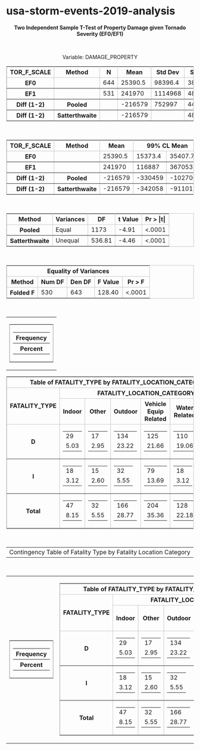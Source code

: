 # usa-storm-events-2019-analysis

<html>
   <body>
      <div align="center">
         <p align="center"><b>Two Independent Sample T-Test of Property Damage given Tornado Severity (EF0/EF1)</b></p>
         <br>
         <p align="center">Variable: DAMAGE_PROPERTY</p>
      </div>
      <div align="center">
         <table class="table" cellspacing="0" cellpadding="5" rules="all" frame="box" bordercolor="#C1C1C1" summary="Procedure Ttest: Statistics">
            <colgroup>
               <col>
               <col>
            </colgroup>
            <colgroup>
               <col>
               <col>
               <col>
               <col>
               <col>
               <col>
            </colgroup>
            <thead>
               <tr>
                  <th class="l b header" scope="col">TOR_F_SCALE</th>
                  <th class="l b header" scope="col">Method</th>
                  <th class="r b header" scope="col">N</th>
                  <th class="r b header" scope="col">Mean</th>
                  <th class="r b header" scope="col">Std&nbsp;Dev</th>
                  <th class="r b header" scope="col">Std&nbsp;Err</th>
                  <th class="r b header" scope="col">Minimum</th>
                  <th class="r b header" scope="col">Maximum</th>
               </tr>
            </thead>
            <tbody>
               <tr>
                  <th class="l rowheader" scope="row">EF0</th>
                  <th class="l rowheader" scope="row">&nbsp;</th>
                  <td class="r data">644</td>
                  <td class="r data">25390.5</td>
                  <td class="r data">98396.4</td>
                  <td class="r data">3877.4</td>
                  <td class="r data">0</td>
                  <td class="r data">1380000</td>
               </tr>
               <tr>
                  <th class="l rowheader" scope="row">EF1</th>
                  <th class="l rowheader" scope="row">&nbsp;</th>
                  <td class="r data">531</td>
                  <td class="r data">241970</td>
                  <td class="r data">1114968</td>
                  <td class="r data">48385.5</td>
                  <td class="r data">0</td>
                  <td class="r data">15000000</td>
               </tr>
               <tr>
                  <th class="l rowheader" scope="row">Diff (1-2)</th>
                  <th class="l rowheader" scope="row">Pooled</th>
                  <td class="r data">&nbsp;</td>
                  <td class="r data" nowrap>-216579</td>
                  <td class="r data">752997</td>
                  <td class="r data">44139.0</td>
                  <td class="r data">&nbsp;</td>
                  <td class="r data">&nbsp;</td>
               </tr>
               <tr>
                  <th class="l rowheader" scope="row">Diff (1-2)</th>
                  <th class="l rowheader" scope="row">Satterthwaite</th>
                  <td class="r data">&nbsp;</td>
                  <td class="r data" nowrap>-216579</td>
                  <td class="r data">&nbsp;</td>
                  <td class="r data">48540.6</td>
                  <td class="r data">&nbsp;</td>
                  <td class="r data">&nbsp;</td>
               </tr>
            </tbody>
         </table>
      </div>
      <br>
      <div align="center">
         <table class="table" cellspacing="0" cellpadding="5" rules="all" frame="box" bordercolor="#C1C1C1" summary="Procedure Ttest: Confidence Limits">
            <colgroup>
               <col>
               <col>
            </colgroup>
            <colgroup>
               <col>
               <col>
               <col>
               <col>
               <col>
               <col>
            </colgroup>
            <thead>
               <tr>
                  <th class="l b header" scope="col">TOR_F_SCALE</th>
                  <th class="l b header" scope="col">Method</th>
                  <th class="r b header" scope="col">Mean</th>
                  <th class="c b header" colspan="2" scope="colgroup">99% CL Mean</th>
                  <th class="r b header" scope="col">Std&nbsp;Dev</th>
                  <th class="c b header" colspan="2" scope="colgroup">99% CL Std Dev</th>
               </tr>
            </thead>
            <tbody>
               <tr>
                  <th class="l rowheader" scope="row">EF0</th>
                  <th class="l rowheader" scope="row">&nbsp;</th>
                  <td class="r data">25390.5</td>
                  <td class="r data">15373.4</td>
                  <td class="r data">35407.7</td>
                  <td class="r data">98396.4</td>
                  <td class="r data">91775.4</td>
                  <td class="r data">105969</td>
               </tr>
               <tr>
                  <th class="l rowheader" scope="row">EF1</th>
                  <th class="l rowheader" scope="row">&nbsp;</th>
                  <td class="r data">241970</td>
                  <td class="r data">116887</td>
                  <td class="r data">367053</td>
                  <td class="r data">1114968</td>
                  <td class="r data">1032860</td>
                  <td class="r data">1210165</td>
               </tr>
               <tr>
                  <th class="l rowheader" scope="row">Diff (1-2)</th>
                  <th class="l rowheader" scope="row">Pooled</th>
                  <td class="r data" nowrap>-216579</td>
                  <td class="r data" nowrap>-330459</td>
                  <td class="r data" nowrap>-102700</td>
                  <td class="r data">752997</td>
                  <td class="r data">714855</td>
                  <td class="r data">795125</td>
               </tr>
               <tr>
                  <th class="l rowheader" scope="row">Diff (1-2)</th>
                  <th class="l rowheader" scope="row">Satterthwaite</th>
                  <td class="r data" nowrap>-216579</td>
                  <td class="r data" nowrap>-342058</td>
                  <td class="r data" nowrap>-91101.0</td>
                  <td class="r data">&nbsp;</td>
                  <td class="r data">&nbsp;</td>
                  <td class="r data">&nbsp;</td>
               </tr>
            </tbody>
         </table>
      </div>
      <br>
      <div align="center">
         <table class="table" cellspacing="0" cellpadding="5" rules="all" frame="box" bordercolor="#C1C1C1" summary="Procedure Ttest: T-Tests">
            <colgroup>
               <col>
            </colgroup>
            <colgroup>
               <col>
               <col>
               <col>
               <col>
            </colgroup>
            <thead>
               <tr>
                  <th class="l b header" scope="col">Method</th>
                  <th class="l b header" scope="col">Variances</th>
                  <th class="r b header" scope="col">DF</th>
                  <th class="r b header" scope="col">t&nbsp;Value</th>
                  <th class="r b header" scope="col">Pr&nbsp;&gt;&nbsp;|t|</th>
               </tr>
            </thead>
            <tbody>
               <tr>
                  <th class="l rowheader" scope="row">Pooled</th>
                  <td class="l data">Equal</td>
                  <td class="r data">1173</td>
                  <td class="r data" nowrap>-4.91</td>
                  <td class="r data">&lt;.0001</td>
               </tr>
               <tr>
                  <th class="l rowheader" scope="row">Satterthwaite</th>
                  <td class="l data">Unequal</td>
                  <td class="r data">536.81</td>
                  <td class="r data" nowrap>-4.46</td>
                  <td class="r data">&lt;.0001</td>
               </tr>
            </tbody>
         </table>
      </div>
      <br>
      <div align="center">
         <table class="table" cellspacing="0" cellpadding="5" rules="all" frame="box" bordercolor="#C1C1C1" summary="Procedure Ttest: Equality of Variances">
            <colgroup>
               <col>
            </colgroup>
            <colgroup>
               <col>
               <col>
               <col>
               <col>
            </colgroup>
            <thead>
               <tr>
                  <th class="c b header" colspan="5" scope="colgroup">Equality of Variances</th>
               </tr>
               <tr>
                  <th class="l b header" scope="col">Method</th>
                  <th class="r b header" scope="col">Num&nbsp;DF</th>
                  <th class="r b header" scope="col">Den&nbsp;DF</th>
                  <th class="r b header" scope="col">F Value</th>
                  <th class="r b header" scope="col">Pr&nbsp;&gt;&nbsp;F</th>
               </tr>
            </thead>
            <tbody>
               <tr>
                  <th class="l rowheader" scope="row">Folded F</th>
                  <td class="r data">530</td>
                  <td class="r data">643</td>
                  <td class="r data">128.40</td>
                  <td class="r data">&lt;.0001</td>
               </tr>
            </tbody>
         </table>
      </div>
      <br>
   </body>
</html>

<html>
   <body>
      <div align="center">
         <table  summary="Page Layout">
            <td class="c t">
               <div align="center">
                  <table class="table" cellspacing="0" cellpadding="5" rules="all" frame="box" bordercolor="#C1C1C1" summary="Procedure Freq: Cross-Tabular Freq Table">
                     <colgroup>
                        <col>
                     </colgroup>
                     <colgroup></colgroup>
                     <tbody>
                        <tr>
                           <th class="l t stacked_cell header" scope="col">
                              <table width="100%" border="0" cellpadding="5" cellspacing="0">
                                 <tr>
                                    <th class="l t header top_stacked_value" scope="col">Frequency</th>
                                 </tr>
                                 <tr>
                                    <th class="l t header bottom_stacked_value" scope="col">Percent</th>
                                 </tr>
                              </table>
                           </th>
                        </tr>
                     </tbody>
                  </table>
               </div>
            </td>
            <div align="center">
               <table class="table" cellspacing="0" cellpadding="5" rules="all" frame="box" bordercolor="#C1C1C1" summary="Procedure Freq: Cross-Tabular Freq Table">
                  <colgroup>
                     <col>
                  </colgroup>
                  <colgroup>
                     <col>
                     <col>
                     <col>
                     <col>
                     <col>
                     <col>
                  </colgroup>
                  <thead>
                     <tr>
                        <th class="c header" colspan="7" scope="colgroup">Table&nbsp;of&nbsp;FATALITY_TYPE&nbsp;by&nbsp;FATALITY_LOCATION_CATEGORY</th>
                     </tr>
                     <tr>
                        <th class="c b header" rowspan="2" scope="col">FATALITY_TYPE</th>
                        <th class="c b header" colspan="6" scope="colgroup">FATALITY_LOCATION_CATEGORY</th>
                     </tr>
                     <tr>
                        <th class="r header" scope="col">Indoor</th>
                        <th class="r header" scope="col">Other</th>
                        <th class="r header" scope="col">Outdoor</th>
                        <th class="r header" scope="col">Vehicle Equip<br/>Related</th>
                        <th class="r header" scope="col">Water Related</th>
                        <th class="r header" scope="col">Total</th>
                     </tr>
                  </thead>
                  <tbody>
                     <tr>
                        <th class="l t rowheader" scope="row">D    </th>
                        <td class="r t stacked_cell data">
                           <table width="100%" border="0" cellpadding="5" cellspacing="0">
                              <tr>
                                 <td class="r t data top_stacked_value">29</td>
                              </tr>
                              <tr>
                                 <td class="r t data bottom_stacked_value">5.03</td>
                              </tr>
                           </table>
                        </td>
                        <td class="r t stacked_cell data">
                           <table width="100%" border="0" cellpadding="5" cellspacing="0">
                              <tr>
                                 <td class="r t data top_stacked_value">17</td>
                              </tr>
                              <tr>
                                 <td class="r t data bottom_stacked_value">2.95</td>
                              </tr>
                           </table>
                        </td>
                        <td class="r t stacked_cell data">
                           <table width="100%" border="0" cellpadding="5" cellspacing="0">
                              <tr>
                                 <td class="r t data top_stacked_value">134</td>
                              </tr>
                              <tr>
                                 <td class="r t data bottom_stacked_value">23.22</td>
                              </tr>
                           </table>
                        </td>
                        <td class="r t stacked_cell data">
                           <table width="100%" border="0" cellpadding="5" cellspacing="0">
                              <tr>
                                 <td class="r t data top_stacked_value">125</td>
                              </tr>
                              <tr>
                                 <td class="r t data bottom_stacked_value">21.66</td>
                              </tr>
                           </table>
                        </td>
                        <td class="r t stacked_cell data">
                           <table width="100%" border="0" cellpadding="5" cellspacing="0">
                              <tr>
                                 <td class="r t data top_stacked_value">110</td>
                              </tr>
                              <tr>
                                 <td class="r t data bottom_stacked_value">19.06</td>
                              </tr>
                           </table>
                        </td>
                        <td class="r t stacked_cell data">
                           <table width="100%" border="0" cellpadding="5" cellspacing="0">
                              <tr>
                                 <td class="r t data top_stacked_value">415</td>
                              </tr>
                              <tr>
                                 <td class="r t data bottom_stacked_value">71.92</td>
                              </tr>
                           </table>
                        </td>
                     </tr>
                     <tr>
                        <th class="l t rowheader" scope="row">I    </th>
                        <td class="r t stacked_cell data">
                           <table width="100%" border="0" cellpadding="5" cellspacing="0">
                              <tr>
                                 <td class="r t data top_stacked_value">18</td>
                              </tr>
                              <tr>
                                 <td class="r t data bottom_stacked_value">3.12</td>
                              </tr>
                           </table>
                        </td>
                        <td class="r t stacked_cell data">
                           <table width="100%" border="0" cellpadding="5" cellspacing="0">
                              <tr>
                                 <td class="r t data top_stacked_value">15</td>
                              </tr>
                              <tr>
                                 <td class="r t data bottom_stacked_value">2.60</td>
                              </tr>
                           </table>
                        </td>
                        <td class="r t stacked_cell data">
                           <table width="100%" border="0" cellpadding="5" cellspacing="0">
                              <tr>
                                 <td class="r t data top_stacked_value">32</td>
                              </tr>
                              <tr>
                                 <td class="r t data bottom_stacked_value">5.55</td>
                              </tr>
                           </table>
                        </td>
                        <td class="r t stacked_cell data">
                           <table width="100%" border="0" cellpadding="5" cellspacing="0">
                              <tr>
                                 <td class="r t data top_stacked_value">79</td>
                              </tr>
                              <tr>
                                 <td class="r t data bottom_stacked_value">13.69</td>
                              </tr>
                           </table>
                        </td>
                        <td class="r t stacked_cell data">
                           <table width="100%" border="0" cellpadding="5" cellspacing="0">
                              <tr>
                                 <td class="r t data top_stacked_value">18</td>
                              </tr>
                              <tr>
                                 <td class="r t data bottom_stacked_value">3.12</td>
                              </tr>
                           </table>
                        </td>
                        <td class="r t stacked_cell data">
                           <table width="100%" border="0" cellpadding="5" cellspacing="0">
                              <tr>
                                 <td class="r t data top_stacked_value">162</td>
                              </tr>
                              <tr>
                                 <td class="r t data bottom_stacked_value">28.08</td>
                              </tr>
                           </table>
                        </td>
                     </tr>
                     <tr>
                        <th class="l t rowheader" scope="row">Total</th>
                        <td class="r t stacked_cell data">
                           <table width="100%" border="0" cellpadding="5" cellspacing="0">
                              <tr>
                                 <td class="r t data top_stacked_value">47</td>
                              </tr>
                              <tr>
                                 <td class="r t data bottom_stacked_value">8.15</td>
                              </tr>
                           </table>
                        </td>
                        <td class="r t stacked_cell data">
                           <table width="100%" border="0" cellpadding="5" cellspacing="0">
                              <tr>
                                 <td class="r t data top_stacked_value">32</td>
                              </tr>
                              <tr>
                                 <td class="r t data bottom_stacked_value">5.55</td>
                              </tr>
                           </table>
                        </td>
                        <td class="r t stacked_cell data">
                           <table width="100%" border="0" cellpadding="5" cellspacing="0">
                              <tr>
                                 <td class="r t data top_stacked_value">166</td>
                              </tr>
                              <tr>
                                 <td class="r t data bottom_stacked_value">28.77</td>
                              </tr>
                           </table>
                        </td>
                        <td class="r t stacked_cell data">
                           <table width="100%" border="0" cellpadding="5" cellspacing="0">
                              <tr>
                                 <td class="r t data top_stacked_value">204</td>
                              </tr>
                              <tr>
                                 <td class="r t data bottom_stacked_value">35.36</td>
                              </tr>
                           </table>
                        </td>
                        <td class="r t stacked_cell data">
                           <table width="100%" border="0" cellpadding="5" cellspacing="0">
                              <tr>
                                 <td class="r t data top_stacked_value">128</td>
                              </tr>
                              <tr>
                                 <td class="r t data bottom_stacked_value">22.18</td>
                              </tr>
                           </table>
                        </td>
                        <td class="r t stacked_cell data">
                           <table width="100%" border="0" cellpadding="5" cellspacing="0">
                              <tr>
                                 <td class="r t data top_stacked_value">577</td>
                              </tr>
                              <tr>
                                 <td class="r t data bottom_stacked_value">100.00</td>
                              </tr>
                           </table>
                        </td>
                     </tr>
                  </tbody>
               </table>
            </div>
            </tr>
         </table>
      </div>
      </div>
      <br>
      </div>
   </body>
</html>

<!DOCTYPE html PUBLIC "-//W3C//DTD HTML 4.01 Transitional//EN">
<html>
<head>

<div class="branch">
<a name="IDX"></a>
<table class="systitleandfootercontainer" width="100%" cellspacing="1" cellpadding="1" rules="none" frame="void" border="0" summary="Page Layout">
<tr>
<td class="c systemtitle">Contingency Table of Fatality Type by Fatality Location Category</td>
</tr>
</table><br>
<div>
<div align="center">
<table  summary="Page Layout"><tr>
<td class="c t"><div align="center">
<table class="table" cellspacing="0" cellpadding="5" rules="all" frame="box" bordercolor="#C1C1C1" summary="Procedure Freq: Cross-Tabular Freq Table">
<colgroup>
<col>
</colgroup>
<colgroup>
</colgroup>
<tbody>
<tr>
<th class="l t stacked_cell header" scope="col"><table width="100%" border="0" cellpadding="5" cellspacing="0">
<tr>
<th class="l t header top_stacked_value" scope="col">Frequency</th>
</tr>
<tr>
<th class="l t header bottom_stacked_value" scope="col">Percent</th>
</tr>
</table></th>
</tr>
</tbody>
</table>
</div>
</td>
<td><div align="center">
<table class="table" cellspacing="0" cellpadding="5" rules="all" frame="box" bordercolor="#C1C1C1" summary="Procedure Freq: Cross-Tabular Freq Table">
<colgroup>
<col>
</colgroup>
<colgroup>
<col>
<col>
<col>
<col>
<col>
<col>
</colgroup>
<thead>
<tr>
<th class="c header" colspan="7" scope="colgroup">Table&nbsp;of&nbsp;FATALITY_TYPE&nbsp;by&nbsp;FATALITY_LOCATION_CATEGORY</th>
</tr>
<tr>
<th class="c b header" rowspan="2" scope="col">FATALITY_TYPE</th>
<th class="c b header" colspan="6" scope="colgroup">FATALITY_LOCATION_CATEGORY</th>
</tr>
<tr>
<th class="r header" scope="col">Indoor</th>
<th class="r header" scope="col">Other</th>
<th class="r header" scope="col">Outdoor</th>
<th class="r header" scope="col">Vehicle Equip<br/>Related</th>
<th class="r header" scope="col">Water Related</th>
<th class="r header" scope="col">Total</th>
</tr>
</thead>
<tbody>
<tr>
<th class="l t rowheader" scope="row">D    </th>
<td class="r t stacked_cell data"><table width="100%" border="0" cellpadding="5" cellspacing="0">
<tr>
<td class="r t data top_stacked_value">29</td>
</tr>
<tr>
<td class="r t data bottom_stacked_value">5.03</td>
</tr>
</table></td>
<td class="r t stacked_cell data"><table width="100%" border="0" cellpadding="5" cellspacing="0">
<tr>
<td class="r t data top_stacked_value">17</td>
</tr>
<tr>
<td class="r t data bottom_stacked_value">2.95</td>
</tr>
</table></td>
<td class="r t stacked_cell data"><table width="100%" border="0" cellpadding="5" cellspacing="0">
<tr>
<td class="r t data top_stacked_value">134</td>
</tr>
<tr>
<td class="r t data bottom_stacked_value">23.22</td>
</tr>
</table></td>
<td class="r t stacked_cell data"><table width="100%" border="0" cellpadding="5" cellspacing="0">
<tr>
<td class="r t data top_stacked_value">125</td>
</tr>
<tr>
<td class="r t data bottom_stacked_value">21.66</td>
</tr>
</table></td>
<td class="r t stacked_cell data"><table width="100%" border="0" cellpadding="5" cellspacing="0">
<tr>
<td class="r t data top_stacked_value">110</td>
</tr>
<tr>
<td class="r t data bottom_stacked_value">19.06</td>
</tr>
</table></td>
<td class="r t stacked_cell data"><table width="100%" border="0" cellpadding="5" cellspacing="0">
<tr>
<td class="r t data top_stacked_value">415</td>
</tr>
<tr>
<td class="r t data bottom_stacked_value">71.92</td>
</tr>
</table></td>
</tr>
<tr>
<th class="l t rowheader" scope="row">I    </th>
<td class="r t stacked_cell data"><table width="100%" border="0" cellpadding="5" cellspacing="0">
<tr>
<td class="r t data top_stacked_value">18</td>
</tr>
<tr>
<td class="r t data bottom_stacked_value">3.12</td>
</tr>
</table></td>
<td class="r t stacked_cell data"><table width="100%" border="0" cellpadding="5" cellspacing="0">
<tr>
<td class="r t data top_stacked_value">15</td>
</tr>
<tr>
<td class="r t data bottom_stacked_value">2.60</td>
</tr>
</table></td>
<td class="r t stacked_cell data"><table width="100%" border="0" cellpadding="5" cellspacing="0">
<tr>
<td class="r t data top_stacked_value">32</td>
</tr>
<tr>
<td class="r t data bottom_stacked_value">5.55</td>
</tr>
</table></td>
<td class="r t stacked_cell data"><table width="100%" border="0" cellpadding="5" cellspacing="0">
<tr>
<td class="r t data top_stacked_value">79</td>
</tr>
<tr>
<td class="r t data bottom_stacked_value">13.69</td>
</tr>
</table></td>
<td class="r t stacked_cell data"><table width="100%" border="0" cellpadding="5" cellspacing="0">
<tr>
<td class="r t data top_stacked_value">18</td>
</tr>
<tr>
<td class="r t data bottom_stacked_value">3.12</td>
</tr>
</table></td>
<td class="r t stacked_cell data"><table width="100%" border="0" cellpadding="5" cellspacing="0">
<tr>
<td class="r t data top_stacked_value">162</td>
</tr>
<tr>
<td class="r t data bottom_stacked_value">28.08</td>
</tr>
</table></td>
</tr>
<tr>
<th class="l t rowheader" scope="row">Total</th>
<td class="r t stacked_cell data"><table width="100%" border="0" cellpadding="5" cellspacing="0">
<tr>
<td class="r t data top_stacked_value">47</td>
</tr>
<tr>
<td class="r t data bottom_stacked_value">8.15</td>
</tr>
</table></td>
<td class="r t stacked_cell data"><table width="100%" border="0" cellpadding="5" cellspacing="0">
<tr>
<td class="r t data top_stacked_value">32</td>
</tr>
<tr>
<td class="r t data bottom_stacked_value">5.55</td>
</tr>
</table></td>
<td class="r t stacked_cell data"><table width="100%" border="0" cellpadding="5" cellspacing="0">
<tr>
<td class="r t data top_stacked_value">166</td>
</tr>
<tr>
<td class="r t data bottom_stacked_value">28.77</td>
</tr>
</table></td>
<td class="r t stacked_cell data"><table width="100%" border="0" cellpadding="5" cellspacing="0">
<tr>
<td class="r t data top_stacked_value">204</td>
</tr>
<tr>
<td class="r t data bottom_stacked_value">35.36</td>
</tr>
</table></td>
<td class="r t stacked_cell data"><table width="100%" border="0" cellpadding="5" cellspacing="0">
<tr>
<td class="r t data top_stacked_value">128</td>
</tr>
<tr>
<td class="r t data bottom_stacked_value">22.18</td>
</tr>
</table></td>
<td class="r t stacked_cell data"><table width="100%" border="0" cellpadding="5" cellspacing="0">
<tr>
<td class="r t data top_stacked_value">577</td>
</tr>
<tr>
<td class="r t data bottom_stacked_value">100.00</td>
</tr>
</table></td>
</tr>
</tbody>
</table>
</div>
</tr>
</table>
</div>
</div>
<br>
</div>
</body>
</html>

